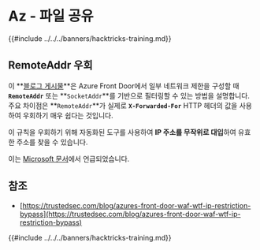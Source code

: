 # Az - 파일 공유

{{#include ../../../banners/hacktricks-training.md}}

## RemoteAddr 우회

이 **[블로그 게시물](https://trustedsec.com/blog/azures-front-door-waf-wtf-ip-restriction-bypass)**은 Azure Front Door에서 일부 네트워크 제한을 구성할 때 **`RemoteAddr`** 또는 **`SocketAddr`**를 기반으로 필터링할 수 있는 방법을 설명합니다. 주요 차이점은 **`RemoteAddr`**가 실제로 **`X-Forwarded-For`** HTTP 헤더의 값을 사용하여 우회하기 매우 쉽다는 것입니다.

이 규칙을 우회하기 위해 자동화된 도구를 사용하여 **IP 주소를 무작위로 대입**하여 유효한 주소를 찾을 수 있습니다.

이는 [Microsoft 문서](https://learn.microsoft.com/en-us/azure/web-application-firewall/afds/waf-front-door-configure-ip-restriction)에서 언급되었습니다.


## 참조

- [https://trustedsec.com/blog/azures-front-door-waf-wtf-ip-restriction-bypass](https://trustedsec.com/blog/azures-front-door-waf-wtf-ip-restriction-bypass)

{{#include ../../../banners/hacktricks-training.md}}

